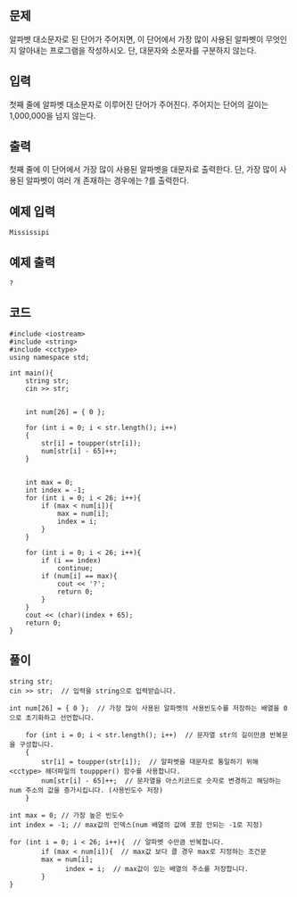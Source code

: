 ## 문제 
알파벳 대소문자로 된 단어가 주어지면, 이 단어에서 가장 많이 사용된 알파벳이 무엇인지 알아내는 프로그램을 작성하시오. 단, 대문자와 소문자를 구분하지 않는다.
## 입력
첫째 줄에 알파벳 대소문자로 이루어진 단어가 주어진다. 주어지는 단어의 길이는 1,000,000을 넘지 않는다.


## 출력
첫째 줄에 이 단어에서 가장 많이 사용된 알파벳을 대문자로 출력한다. 단, 가장 많이 사용된 알파벳이 여러 개 존재하는 경우에는 ?를 출력한다.


## 예제 입력 
```
Mississipi
```

## 예제 출력  
```
?
```
## 코드
```
#include <iostream>
#include <string>
#include <cctype>
using namespace std;

int main(){
	string str;
	cin >> str;


	int num[26] = { 0 };

	for (int i = 0; i < str.length(); i++)
	{
		str[i] = toupper(str[i]); 
		num[str[i] - 65]++; 
	}


	int max = 0; 
  	int index = -1; 
  	for (int i = 0; i < 26; i++){
		if (max < num[i]){
			max = num[i];
			index = i;
		}
	}

  	for (int i = 0; i < 26; i++){
		if (i == index)
			continue;
		if (num[i] == max){
			cout << '?';
			return 0;
		}
	}
	cout << (char)(index + 65);
	return 0;
}
```
## 풀이
```
string str;
cin >> str;  // 입력을 string으로 입력받습니다.

int num[26] = { 0 };  // 가장 많이 사용된 알파벳의 사용빈도수를 저장하는 배열을 0으로 초기화하고 선언합니다.
```
```
	for (int i = 0; i < str.length(); i++)  // 문자열 str의 길이만큼 반복문을 구성합니다.
	{
		str[i] = toupper(str[i]);  // 알파벳을 대문자로 통일하기 위해 <cctype> 헤더파일의 touppper() 함수를 사용합니다.
		num[str[i] - 65]++;  // 문자열을 아스키코드로 숫자로 변경하고 해당하는 num 주소의 값을 증가시킵니다. (사용빈도수 저장)
	}
```
```
int max = 0; // 가장 높은 빈도수
int index = -1; // max값의 인덱스(num 배열의 값에 포함 안되는 -1로 지정)

for (int i = 0; i < 26; i++){  // 알파벳 수만큼 반복합니다.
		if (max < num[i]){  // max값 보다 클 경우 max로 지정하는 조건문
        max = num[i];
			  index = i;  // max값이 있는 배열의 주소를 저장합니다.
		}
}
```
```


